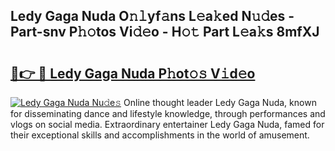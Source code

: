 ## Ledy Gaga Nuda O𝚗𝚕yf𝚊ns L𝚎a𝚔ed N𝚞𝚍es - Part-snv P𝚑𝚘tos Vi𝚍𝚎o - H𝚘𝚝 Part L𝚎a𝚔s 8mfXJ

# <h2><a href="http://kf1pvu3.oniu.top/?m=Ledy+Gaga+Nuda">🔗👉 🔴 Ledy Gaga Nuda P𝚑ot𝚘𝚜 V𝚒d𝚎o</a></h2>

[![Ledy Gaga Nuda Nu𝚍e𝚜](https://i.imgur.com/0qMVB7G.gif)](http://kf1pvu3.oniu.top/?m=Ledy+Gaga+Nuda)
Online thought leader Ledy Gaga Nuda, known for disseminating dance and lifestyle knowledge, through performances and vlogs on social media. Extraordinary entertainer Ledy Gaga Nuda, famed for their exceptional skills and accomplishments in the world of amusement.  
